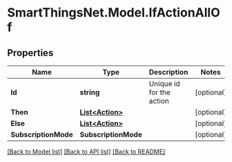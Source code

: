# SmartThingsNet.Model.IfActionAllOf
## Properties

Name | Type | Description | Notes
------------ | ------------- | ------------- | -------------
**Id** | **string** | Unique id for the action | [optional] 
**Then** | [**List&lt;Action&gt;**](Action.md) |  | [optional] 
**Else** | [**List&lt;Action&gt;**](Action.md) |  | [optional] 
**SubscriptionMode** | **SubscriptionMode** |  | [optional] 

[[Back to Model list]](../README.md#documentation-for-models) [[Back to API list]](../README.md#documentation-for-api-endpoints) [[Back to README]](../README.md)

